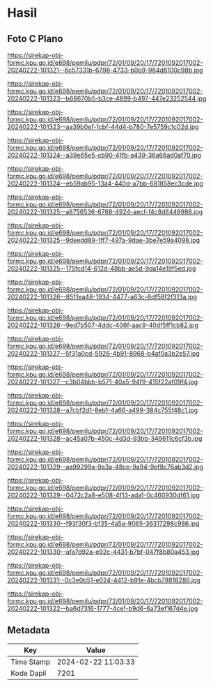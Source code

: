 # Hasil

## Foto C Plano

https://sirekap-obj-formc.kpu.go.id/e698/pemilu/pdpr/72/01/09/20/17/7201092017002-20240222-101321--6c57331b-6798-4733-b0b9-984d8100c98b.jpg

https://sirekap-obj-formc.kpu.go.id/e698/pemilu/pdpr/72/01/09/20/17/7201092017002-20240222-101323--b68670b5-b3ce-4899-b497-447e23252544.jpg

https://sirekap-obj-formc.kpu.go.id/e698/pemilu/pdpr/72/01/09/20/17/7201092017002-20240222-101323--aa39b0ef-1cbf-44d4-b780-7e5759c1c02d.jpg

https://sirekap-obj-formc.kpu.go.id/e698/pemilu/pdpr/72/01/09/20/17/7201092017002-20240222-101324--a39e65e5-cb90-41fb-a439-36a66ad0af70.jpg

https://sirekap-obj-formc.kpu.go.id/e698/pemilu/pdpr/72/01/09/20/17/7201092017002-20240222-101324--eb59ab95-13a4-440d-a7bb-681858ec3cde.jpg

https://sirekap-obj-formc.kpu.go.id/e698/pemilu/pdpr/72/01/09/20/17/7201092017002-20240222-101325--a8756536-6768-4924-aecf-f4c8d8448988.jpg

https://sirekap-obj-formc.kpu.go.id/e698/pemilu/pdpr/72/01/09/20/17/7201092017002-20240222-101325--9deedd89-1ff7-497a-9dae-3be7e59a4098.jpg

https://sirekap-obj-formc.kpu.go.id/e698/pemilu/pdpr/72/01/09/20/17/7201092017002-20240222-101325--175fcd14-612d-48bb-ae5d-9da14e19f5ed.jpg

https://sirekap-obj-formc.kpu.go.id/e698/pemilu/pdpr/72/01/09/20/17/7201092017002-20240222-101326--8511ea48-1934-4477-a63c-6df58f2f313a.jpg

https://sirekap-obj-formc.kpu.go.id/e698/pemilu/pdpr/72/01/09/20/17/7201092017002-20240222-101326--9ed7b507-4ddc-406f-aac9-40df5ff1cb82.jpg

https://sirekap-obj-formc.kpu.go.id/e698/pemilu/pdpr/72/01/09/20/17/7201092017002-20240222-101327--5f31a0cd-5926-4b91-8968-b4af0a3b2e57.jpg

https://sirekap-obj-formc.kpu.go.id/e698/pemilu/pdpr/72/01/09/20/17/7201092017002-20240222-101327--c3b04bbb-b571-40a5-94f9-415f22af09f4.jpg

https://sirekap-obj-formc.kpu.go.id/e698/pemilu/pdpr/72/01/09/20/17/7201092017002-20240222-101328--a7cbf2d1-8eb1-4a66-a499-384c755f48c1.jpg

https://sirekap-obj-formc.kpu.go.id/e698/pemilu/pdpr/72/01/09/20/17/7201092017002-20240222-101328--ac45a07b-450c-4d3d-93bb-349611c6cf3b.jpg

https://sirekap-obj-formc.kpu.go.id/e698/pemilu/pdpr/72/01/09/20/17/7201092017002-20240222-101329--aa99299a-9a3a-48ce-9a94-9ef8c76ab3d2.jpg

https://sirekap-obj-formc.kpu.go.id/e698/pemilu/pdpr/72/01/09/20/17/7201092017002-20240222-101329--0472c2a8-e508-4f13-ada1-0c460930df61.jpg

https://sirekap-obj-formc.kpu.go.id/e698/pemilu/pdpr/72/01/09/20/17/7201092017002-20240222-101330--f93f30f3-bf35-4a5a-9065-36317298c986.jpg

https://sirekap-obj-formc.kpu.go.id/e698/pemilu/pdpr/72/01/09/20/17/7201092017002-20240222-101330--afa7d92a-e92c-4431-b7bf-047f8b80a453.jpg

https://sirekap-obj-formc.kpu.go.id/e698/pemilu/pdpr/72/01/09/20/17/7201092017002-20240222-101331--0c3e0b51-e024-4412-b91e-4bcb78818286.jpg

https://sirekap-obj-formc.kpu.go.id/e698/pemilu/pdpr/72/01/09/20/17/7201092017002-20240222-101322--ba6d7316-1777-4ce1-b9d6-6a73ef167d4e.jpg


## Metadata

| Key        | Value               |
| ---------- | ------------------- |
| Time Stamp | 2024-02-22 11:03:33 |
| Kode Dapil | 7201                |



